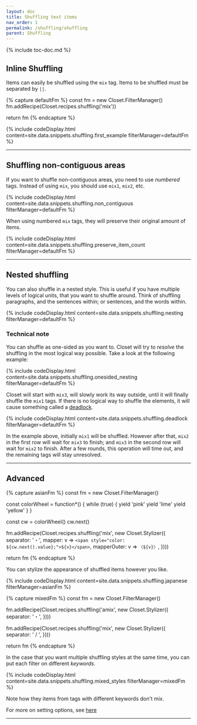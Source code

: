 ```yaml
---
layout: doc
title: Shuffling text items
nav_order: 1
permalink: /shuffling/shuffling
parent: Shuffling
---
```


{% include toc-doc.md %}

## Inline Shuffling

Items can easily be shuffled using the `mix` tag. Items to be shuffled must be separated by `||`.

{% capture defaultFm %}
const fm = new Closet.FilterManager()
fm.addRecipe(Closet.recipes.shuffling('mix'))

return fm
{% endcapture %}

{% include codeDisplay.html content=site.data.snippets.shuffling.first_example filterManager=defaultFm %}

---

## Shuffling non-contiguous areas

If you want to shuffle non-contiguous areas, you need to use _numbered_ tags.
Instead of using `mix`, you should use `mix1`, `mix2`, etc.

{% include codeDisplay.html content=site.data.snippets.shuffling.non_contiguous filterManager=defaultFm %}

When using numbered `mix` tags, they will preserve their original amount of items.

{% include codeDisplay.html content=site.data.snippets.shuffling.preserve_item_count filterManager=defaultFm %}

---

## Nested shuffling

You can also shuffle in a nested style.
This is useful if you have multiple levels of logical units, that you want to shuffle around.
Think of shuffling paragraphs, and the sentences within; or sentences, and the words within.

{% include codeDisplay.html content=site.data.snippets.shuffling.nesting filterManager=defaultFm %}

### Technical note

You can shuffle as one-sided as you want to.
Closet will try to _resolve_ the shuffling in the most logical way possible.
Take a look at the following example:

{% include codeDisplay.html content=site.data.snippets.shuffling.onesided_nesting filterManager=defaultFm %}

Closet will start with `mix3`, will slowly work its way outside, until it will finally shuffle the `mix1` tags.
If there is no logical way to shuffle the elements, it will cause something called a [deadlock](https://en.wikipedia.org/wiki/Deadlock).

{% include codeDisplay.html content=site.data.snippets.shuffling.deadlock filterManager=defaultFm %}

In the example above, initially `mix1` will be shuffled.
However after that, `mix2` in the first row will wait for `mix3` to finish; and `mix3` in the second row will wait for `mix2` to finish.
After a few rounds, this operation will time out, and the remaining tags will stay unresolved.

---

## Advanced

{% capture asianFm %}
const fm = new Closet.FilterManager()

const colorWheel = function*() {
  while (true) {
    yield 'pink'
    yield 'lime'
    yield 'yellow'
  }
}

const cw = colorWheel()
cw.next()

fm.addRecipe(Closet.recipes.shuffling('mix', new Closet.Stylizer({
  separator: '・',
  mapper: v => `<span style="color: ${cw.next().value};">${v}</span>`,
  mapperOuter: v => `〈${v}〉`,
})))

return fm
{% endcapture %}

You can stylize the appearance of shuffled items however you like.

{% include codeDisplay.html content=site.data.snippets.shuffling.japanese filterManager=asianFm %}

{% capture mixedFm %}
const fm = new Closet.FilterManager()

fm.addRecipe(Closet.recipes.shuffling('amix', new Closet.Stylizer({
  separator: '・',
})))

fm.addRecipe(Closet.recipes.shuffling('mix', new Closet.Stylizer({
  separator: ' / ',
})))

return fm
{% endcapture %}

In the case that you want multiple shuffling styles at the same time, you can put each filter on different _keywords_.

{% include codeDisplay.html content=site.data.snippets.shuffling.mixed_styles filterManager=mixedFm %}

Note how they items from tags with different keywords don't mix.

For more on setting options, see [here](TODO)

---
